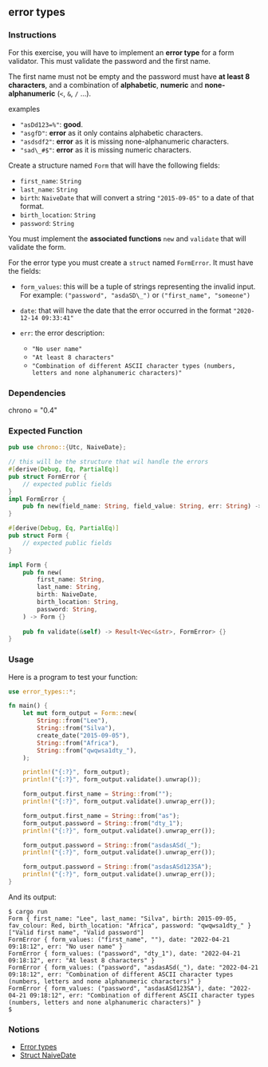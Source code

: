 ## error types

### Instructions

For this exercise, you will have to implement an **error type** for a form validator. This must validate the password and the first name.

The first name must not be empty and the password must have **at least 8 characters**, and a combination of **alphabetic**, **numeric** and **none-alphanumeric** (`<`, `&`,  `/` ...).

examples
- `"asDd123=%"`: **good**.
- `"asgfD"`: **error** as it only contains alphabetic characters.
- `"asdsdf2"`: **error** as it is missing none-alphanumeric characters.
- `"sad\_#$"`: **error** as it is missing numeric characters.

Create a structure named `Form` that will have the following fields:

- `first_name`: `String`
- `last_name`: `String`
- `birth`: `NaiveDate` that will convert a string `"2015-09-05"` to a date of that format.
- `birth_location`: `String`
- `password`: `String`

You must implement the **associated functions** `new` and
`validate` that will validate the form.

For the error type you must create a `struct` named `FormError`. It must have the fields:

- `form_values`: this will be a tuple of strings representing the invalid input. For example: `("password", "asdaSD\_")` or `("first_name", "someone")`

- `date`: that will have the date that the error occurred in the format `"2020-12-14 09:33:41"`
- `err`: the error description:
  - `"No user name"`
  - `"At least 8 characters"`
  - `"Combination of different ASCII character types (numbers, letters and none alphanumeric characters)"`


### Dependencies

chrono = "0.4"


### Expected Function

```rust
pub use chrono::{Utc, NaiveDate};

// this will be the structure that wil handle the errors
#[derive(Debug, Eq, PartialEq)]
pub struct FormError {
    // expected public fields
}
impl FormError {
    pub fn new(field_name: String, field_value: String, err: String) -> FormError {}
}

#[derive(Debug, Eq, PartialEq)]
pub struct Form {
    // expected public fields
}

impl Form {
    pub fn new(
        first_name: String,
        last_name: String,
        birth: NaiveDate,
        birth_location: String,
        password: String,
    ) -> Form {}
    
    pub fn validate(&self) -> Result<Vec<&str>, FormError> {}
}
```

### Usage

Here is a program to test your function:

```rust
use error_types::*;

fn main() {
    let mut form_output = Form::new(
        String::from("Lee"),
        String::from("Silva"),
        create_date("2015-09-05"),
        String::from("Africa"),
        String::from("qwqwsa1dty_"),
    );

    println!("{:?}", form_output);
    println!("{:?}", form_output.validate().unwrap());

    form_output.first_name = String::from("");
    println!("{:?}", form_output.validate().unwrap_err());

    form_output.first_name = String::from("as");
    form_output.password = String::from("dty_1");
    println!("{:?}", form_output.validate().unwrap_err());

    form_output.password = String::from("asdasASd(_");
    println!("{:?}", form_output.validate().unwrap_err());

    form_output.password = String::from("asdasASd123SA");
    println!("{:?}", form_output.validate().unwrap_err());
}
```

And its output:

```console
$ cargo run
Form { first_name: "Lee", last_name: "Silva", birth: 2015-09-05, fav_colour: Red, birth_location: "Africa", password: "qwqwsa1dty_" }
["Valid first name", "Valid password"]
FormError { form_values: ("first_name", ""), date: "2022-04-21 09:18:12", err: "No user name" }
FormError { form_values: ("password", "dty_1"), date: "2022-04-21 09:18:12", err: "At least 8 characters" }
FormError { form_values: ("password", "asdasASd(_"), date: "2022-04-21 09:18:12", err: "Combination of different ASCII character types (numbers, letters and none alphanumeric characters)" }
FormError { form_values: ("password", "asdasASd123SA"), date: "2022-04-21 09:18:12", err: "Combination of different ASCII character types (numbers, letters and none alphanumeric characters)" }
$
```

### Notions

- [Error types](https://doc.rust-lang.org/rust-by-example/error/multiple_error_types/define_error_type.html)
- [Struct NaiveDate](https://docs.rs/chrono/0.4.19/chrono/naive/struct.NaiveDate.html)
